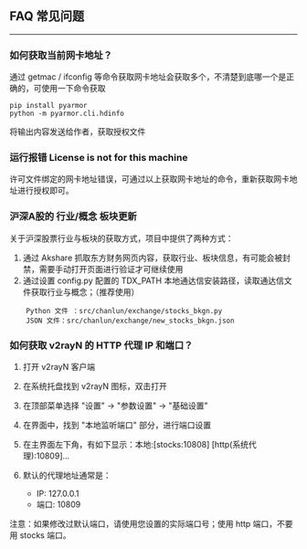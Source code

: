 ## FAQ 常见问题

---

### 如何获取当前网卡地址？

通过 getmac / ifconfig 等命令获取网卡地址会获取多个，不清楚到底哪一个是正确的，可使用一下命令获取

    pip install pyarmor
    python -m pyarmor.cli.hdinfo

将输出内容发送给作者，获取授权文件

### 运行报错 License is not for this machine

许可文件绑定的网卡地址错误，可通过以上获取网卡地址的命令，重新获取网卡地址进行授权即可。

### 沪深A股的 行业/概念 板块更新

关于沪深股票行业与板块的获取方式，项目中提供了两种方式：    

1. 通过 Akshare 抓取东方财务网页内容，获取行业、板块信息，有可能会被封禁，需要手动打开页面进行验证才可继续使用 
2. 通过设置 config.py 配置的 TDX_PATH 本地通达信安装路径，读取通达信文件获取行业与概念；（推荐使用）

```
    Python 文件 ：src/chanlun/exchange/stocks_bkgn.py
    JSON 文件：src/chanlun/exchange/new_stocks_bkgn.json
```

### 如何获取 v2rayN 的 HTTP 代理 IP 和端口？

1. 打开 v2rayN 客户端
2. 在系统托盘找到 v2rayN 图标，双击打开
3. 在顶部菜单选择 "设置" -> "参数设置" -> "基础设置"
4. 在界面中，找到 "本地监听端口" 部分，进行端口设置
5. 在主界面左下角，有如下显示：本地:[stocks:10808] [http(系统代理):10809]...
6. 默认的代理地址通常是：

   - IP: 127.0.0.1
   - 端口: 10809  

注意：如果修改过默认端口，请使用您设置的实际端口号；使用 http 端口，不要用 stocks 端口。